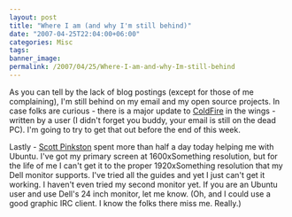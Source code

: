 ```yaml
---
layout: post
title: "Where I am (and why I'm still behind)"
date: "2007-04-25T22:04:00+06:00"
categories: Misc 
tags: 
banner_image: 
permalink: /2007/04/25/Where-I-am-and-why-Im-still-behind
---
```


As you can tell by the lack of blog postings (except for those  of me complaining), I'm still behind on my email and my open source projects. In case folks are curious - there is a major update to <a href="http://coldfire.riaforge.org">ColdFire</a> in the wings - written by a user (I didn't forget you buddy, your email is still on the dead PC). I'm going to try to get that out before the end of this week.

Lastly - <a href="http://scottpinkston.org/blog/">Scott Pinkston</a> spent more than half a day today helping me with Ubuntu. I've got my primary screen at 1600xSomething resolution, but for the life of me I can't get it to the proper 1920xSomething resolution that my Dell monitor supports. I've tried all the guides and yet I just can't get it working. I haven't even tried my second monitor yet. If you are an Ubuntu user and use Dell's 24 inch monitor, let me know. (Oh, and I could use a good graphic IRC client. I know the folks there miss me. Really.)